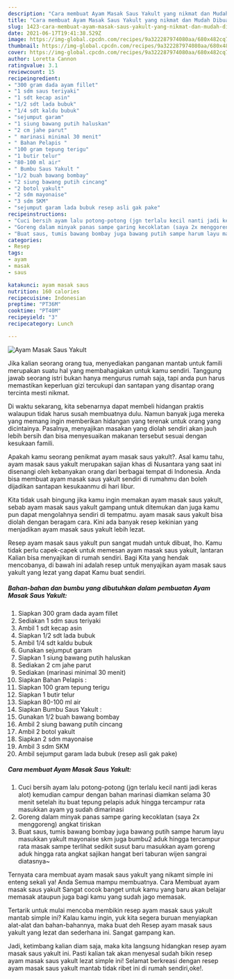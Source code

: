 ```yaml
---
description: "Cara membuat Ayam Masak Saus Yakult yang nikmat dan Mudah Dibuat"
title: "Cara membuat Ayam Masak Saus Yakult yang nikmat dan Mudah Dibuat"
slug: 1423-cara-membuat-ayam-masak-saus-yakult-yang-nikmat-dan-mudah-dibuat
date: 2021-06-17T19:41:38.529Z
image: https://img-global.cpcdn.com/recipes/9a322287974080aa/680x482cq70/ayam-masak-saus-yakult-foto-resep-utama.jpg
thumbnail: https://img-global.cpcdn.com/recipes/9a322287974080aa/680x482cq70/ayam-masak-saus-yakult-foto-resep-utama.jpg
cover: https://img-global.cpcdn.com/recipes/9a322287974080aa/680x482cq70/ayam-masak-saus-yakult-foto-resep-utama.jpg
author: Loretta Cannon
ratingvalue: 3.1
reviewcount: 15
recipeingredient:
- "300 gram dada ayam fillet"
- "1 sdm saus teriyaki"
- "1 sdt kecap asin"
- "1/2 sdt lada bubuk"
- "1/4 sdt kaldu bubuk"
- "sejumput garam"
- "1 siung bawang putih haluskan"
- "2 cm jahe parut"
- " marinasi minimal 30 menit"
- " Bahan Pelapis "
- "100 gram tepung terigu"
- "1 butir telur"
- "80-100 ml air"
- " Bumbu Saus Yakult "
- "1/2 buah bawang bombay"
- "2 siung bawang putih cincang"
- "2 botol yakult"
- "2 sdm mayonaise"
- "3 sdm SKM"
- "sejumput garam lada bubuk resep asli gak pake"
recipeinstructions:
- "Cuci bersih ayam lalu potong-potong (jgn terlalu kecil nanti jadi keras alot) kemudian campur dengan bahan marinasi diamkan selama 30 menit setelah itu buat tepung pelapis aduk hingga tercampur rata masukkan ayam yg sudah dimarinasi"
- "Goreng dalam minyak panas sampe garing kecoklatan (saya 2x menggoreng) angkat tiriskan"
- "Buat saus, tumis bawang bombay juga bawang putih sampe harum layu masukkan yakult mayonaise skm juga bumbu2 aduk hingga tercampur rata masak sampe terlihat sedikit susut baru masukkan ayam goreng aduk hingga rata angkat sajikan hangat beri taburan wijen sangrai diatasnya~"
categories:
- Resep
tags:
- ayam
- masak
- saus

katakunci: ayam masak saus 
nutrition: 160 calories
recipecuisine: Indonesian
preptime: "PT36M"
cooktime: "PT40M"
recipeyield: "3"
recipecategory: Lunch

---
```



![Ayam Masak Saus Yakult](https://img-global.cpcdn.com/recipes/9a322287974080aa/680x482cq70/ayam-masak-saus-yakult-foto-resep-utama.jpg)

Jika kalian seorang orang tua, menyediakan panganan mantab untuk famili merupakan suatu hal yang membahagiakan untuk kamu sendiri. Tanggung jawab seorang istri bukan hanya mengurus rumah saja, tapi anda pun harus memastikan keperluan gizi tercukupi dan santapan yang disantap orang tercinta mesti nikmat.

Di waktu  sekarang, kita sebenarnya dapat membeli hidangan praktis walaupun tidak harus susah membuatnya dulu. Namun banyak juga mereka yang memang ingin memberikan hidangan yang terenak untuk orang yang dicintainya. Pasalnya, menyajikan masakan yang diolah sendiri akan jauh lebih bersih dan bisa menyesuaikan makanan tersebut sesuai dengan kesukaan famili. 



Apakah kamu seorang penikmat ayam masak saus yakult?. Asal kamu tahu, ayam masak saus yakult merupakan sajian khas di Nusantara yang saat ini disenangi oleh kebanyakan orang dari berbagai tempat di Indonesia. Anda bisa membuat ayam masak saus yakult sendiri di rumahmu dan boleh dijadikan santapan kesukaanmu di hari libur.

Kita tidak usah bingung jika kamu ingin memakan ayam masak saus yakult, sebab ayam masak saus yakult gampang untuk ditemukan dan juga kamu pun dapat mengolahnya sendiri di tempatmu. ayam masak saus yakult bisa diolah dengan beragam cara. Kini ada banyak resep kekinian yang menjadikan ayam masak saus yakult lebih lezat.

Resep ayam masak saus yakult pun sangat mudah untuk dibuat, lho. Kamu tidak perlu capek-capek untuk memesan ayam masak saus yakult, lantaran Kalian bisa menyajikan di rumah sendiri. Bagi Kita yang hendak mencobanya, di bawah ini adalah resep untuk menyajikan ayam masak saus yakult yang lezat yang dapat Kamu buat sendiri.

<!--inarticleads1-->

##### Bahan-bahan dan bumbu yang dibutuhkan dalam pembuatan Ayam Masak Saus Yakult:

1. Siapkan 300 gram dada ayam fillet
1. Sediakan 1 sdm saus teriyaki
1. Ambil 1 sdt kecap asin
1. Siapkan 1/2 sdt lada bubuk
1. Ambil 1/4 sdt kaldu bubuk
1. Gunakan sejumput garam
1. Siapkan 1 siung bawang putih haluskan
1. Sediakan 2 cm jahe parut
1. Sediakan  (marinasi minimal 30 menit)
1. Siapkan  Bahan Pelapis :
1. Siapkan 100 gram tepung terigu
1. Siapkan 1 butir telur
1. Siapkan 80-100 ml air
1. Siapkan  Bumbu Saus Yakult :
1. Gunakan 1/2 buah bawang bombay
1. Ambil 2 siung bawang putih cincang
1. Ambil 2 botol yakult
1. Siapkan 2 sdm mayonaise
1. Ambil 3 sdm SKM
1. Ambil sejumput garam lada bubuk (resep asli gak pake)




<!--inarticleads2-->

##### Cara membuat Ayam Masak Saus Yakult:

1. Cuci bersih ayam lalu potong-potong (jgn terlalu kecil nanti jadi keras alot) kemudian campur dengan bahan marinasi diamkan selama 30 menit setelah itu buat tepung pelapis aduk hingga tercampur rata masukkan ayam yg sudah dimarinasi
1. Goreng dalam minyak panas sampe garing kecoklatan (saya 2x menggoreng) angkat tiriskan
1. Buat saus, tumis bawang bombay juga bawang putih sampe harum layu masukkan yakult mayonaise skm juga bumbu2 aduk hingga tercampur rata masak sampe terlihat sedikit susut baru masukkan ayam goreng aduk hingga rata angkat sajikan hangat beri taburan wijen sangrai diatasnya~




Ternyata cara membuat ayam masak saus yakult yang nikamt simple ini enteng sekali ya! Anda Semua mampu membuatnya. Cara Membuat ayam masak saus yakult Sangat cocok banget untuk kamu yang baru akan belajar memasak ataupun juga bagi kamu yang sudah jago memasak.

Tertarik untuk mulai mencoba membikin resep ayam masak saus yakult mantab simple ini? Kalau kamu ingin, yuk kita segera buruan menyiapkan alat-alat dan bahan-bahannya, maka buat deh Resep ayam masak saus yakult yang lezat dan sederhana ini. Sangat gampang kan. 

Jadi, ketimbang kalian diam saja, maka kita langsung hidangkan resep ayam masak saus yakult ini. Pasti kalian tak akan menyesal sudah bikin resep ayam masak saus yakult lezat simple ini! Selamat berkreasi dengan resep ayam masak saus yakult mantab tidak ribet ini di rumah sendiri,oke!.

